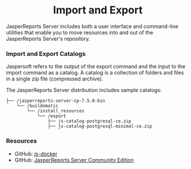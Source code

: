 <h1 align="center">Import and Export</h1>

JasperReports Server includes both a user interface and command-line utilities that enable you to move resources into 
and out of the JasperReports Server's repository.

###  Import and Export Catalogs
Jaspersoft refers to the output of the export command and the input to the import command as a catalog. A catalog is 
a collection of folders and files in a single zip file (compressed archive).

The JasperReports Server distribution includes sample catalogs:

```
├── /jasperreports-server-cp-7.5.0-bin
    └── /buildomatic
        └── /install_resources
            └── /export
                ├── js-catalog-postgresql-ce.zip
                ├── js-catalog-postgresql-minimal-ce.zip

```

### Resources

* GitHub: [js-docker](https://github.com/TIBCOSoftware/js-docker)
* GitHub: [JasperReports Server Community Edition](https://github.com/TIBCOSoftware/jasperreports)
